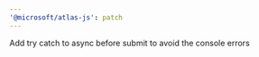 ```yaml
---
'@microsoft/atlas-js': patch
---
```


Add try catch to async before submit to avoid the console errors
